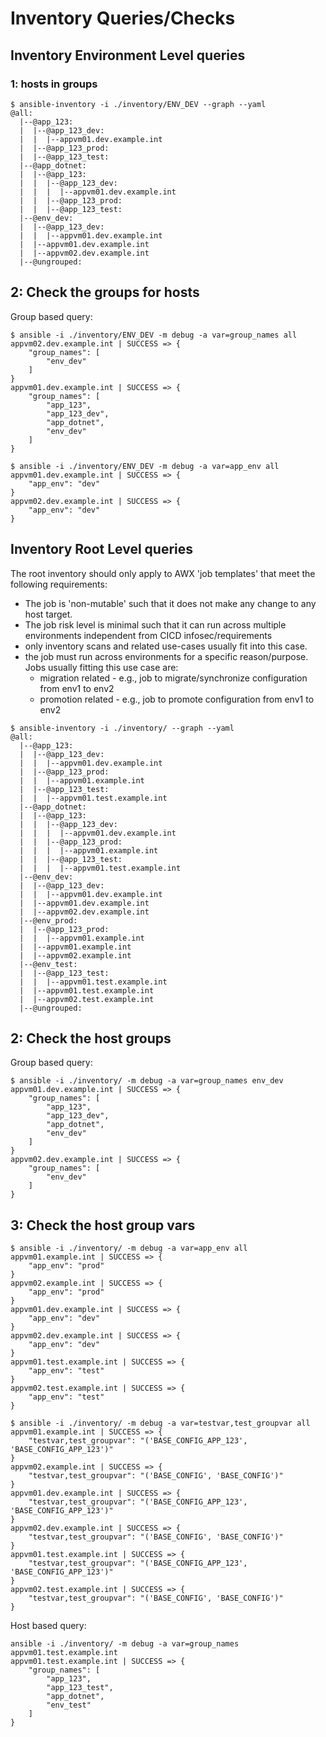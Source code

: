 
# Inventory Queries/Checks 

## Inventory Environment Level queries

### 1: hosts in groups 

```shell
$ ansible-inventory -i ./inventory/ENV_DEV --graph --yaml
@all:
  |--@app_123:
  |  |--@app_123_dev:
  |  |  |--appvm01.dev.example.int
  |  |--@app_123_prod:
  |  |--@app_123_test:
  |--@app_dotnet:
  |  |--@app_123:
  |  |  |--@app_123_dev:
  |  |  |  |--appvm01.dev.example.int
  |  |  |--@app_123_prod:
  |  |  |--@app_123_test:
  |--@env_dev:
  |  |--@app_123_dev:
  |  |  |--appvm01.dev.example.int
  |  |--appvm01.dev.example.int
  |  |--appvm02.dev.example.int
  |--@ungrouped:

```


## 2: Check the groups for hosts  

Group based query:
```shell
$ ansible -i ./inventory/ENV_DEV -m debug -a var=group_names all
appvm02.dev.example.int | SUCCESS => {
    "group_names": [
        "env_dev"
    ]
}
appvm01.dev.example.int | SUCCESS => {
    "group_names": [
        "app_123",
        "app_123_dev",
        "app_dotnet",
        "env_dev"
    ]
}

```

```shell
$ ansible -i ./inventory/ENV_DEV -m debug -a var=app_env all
appvm01.dev.example.int | SUCCESS => {
    "app_env": "dev"
}
appvm02.dev.example.int | SUCCESS => {
    "app_env": "dev"
}
```


## Inventory Root Level queries

The root inventory should only apply to AWX 'job templates' that meet the following requirements:

- The job is 'non-mutable' such that it does not make any change to any host target.
- The job risk level is minimal such that it can run across multiple environments independent from CICD infosec/requirements
- only inventory scans and related use-cases usually fit into this case.
- the job must run across environments for a specific reason/purpose. 
  Jobs usually fitting this use case are:
  - migration related - e.g., job to migrate/synchronize configuration from env1 to env2 
  - promotion related - e.g., job to promote configuration from env1 to env2 

```shell
$ ansible-inventory -i ./inventory/ --graph --yaml
@all:
  |--@app_123:
  |  |--@app_123_dev:
  |  |  |--appvm01.dev.example.int
  |  |--@app_123_prod:
  |  |  |--appvm01.example.int
  |  |--@app_123_test:
  |  |  |--appvm01.test.example.int
  |--@app_dotnet:
  |  |--@app_123:
  |  |  |--@app_123_dev:
  |  |  |  |--appvm01.dev.example.int
  |  |  |--@app_123_prod:
  |  |  |  |--appvm01.example.int
  |  |  |--@app_123_test:
  |  |  |  |--appvm01.test.example.int
  |--@env_dev:
  |  |--@app_123_dev:
  |  |  |--appvm01.dev.example.int
  |  |--appvm01.dev.example.int
  |  |--appvm02.dev.example.int
  |--@env_prod:
  |  |--@app_123_prod:
  |  |  |--appvm01.example.int
  |  |--appvm01.example.int
  |  |--appvm02.example.int
  |--@env_test:
  |  |--@app_123_test:
  |  |  |--appvm01.test.example.int
  |  |--appvm01.test.example.int
  |  |--appvm02.test.example.int
  |--@ungrouped:

```

## 2: Check the host groups  

Group based query:
```shell
$ ansible -i ./inventory/ -m debug -a var=group_names env_dev
appvm01.dev.example.int | SUCCESS => {
    "group_names": [
        "app_123",
        "app_123_dev",
        "app_dotnet",
        "env_dev"
    ]
}
appvm02.dev.example.int | SUCCESS => {
    "group_names": [
        "env_dev"
    ]
}

```

## 3: Check the host group vars 

```shell
$ ansible -i ./inventory/ -m debug -a var=app_env all
appvm01.example.int | SUCCESS => {
    "app_env": "prod"
}
appvm02.example.int | SUCCESS => {
    "app_env": "prod"
}
appvm01.dev.example.int | SUCCESS => {
    "app_env": "dev"
}
appvm02.dev.example.int | SUCCESS => {
    "app_env": "dev"
}
appvm01.test.example.int | SUCCESS => {
    "app_env": "test"
}
appvm02.test.example.int | SUCCESS => {
    "app_env": "test"
}

```

```shell
$ ansible -i ./inventory/ -m debug -a var=testvar,test_groupvar all
appvm01.example.int | SUCCESS => {
    "testvar,test_groupvar": "('BASE_CONFIG_APP_123', 'BASE_CONFIG_APP_123')"
}
appvm02.example.int | SUCCESS => {
    "testvar,test_groupvar": "('BASE_CONFIG', 'BASE_CONFIG')"
}
appvm01.dev.example.int | SUCCESS => {
    "testvar,test_groupvar": "('BASE_CONFIG_APP_123', 'BASE_CONFIG_APP_123')"
}
appvm02.dev.example.int | SUCCESS => {
    "testvar,test_groupvar": "('BASE_CONFIG', 'BASE_CONFIG')"
}
appvm01.test.example.int | SUCCESS => {
    "testvar,test_groupvar": "('BASE_CONFIG_APP_123', 'BASE_CONFIG_APP_123')"
}
appvm02.test.example.int | SUCCESS => {
    "testvar,test_groupvar": "('BASE_CONFIG', 'BASE_CONFIG')"
}

```


Host based query:
```shell
ansible -i ./inventory/ -m debug -a var=group_names appvm01.test.example.int
appvm01.test.example.int | SUCCESS => {
    "group_names": [
        "app_123",
        "app_123_test",
        "app_dotnet",
        "env_test"
    ]
}
```
